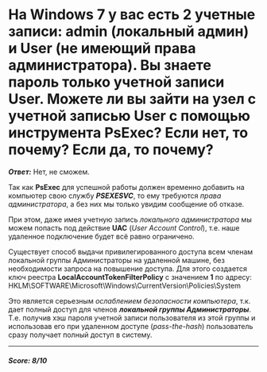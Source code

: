 # На Windows 7 у вас есть 2 учетные записи: admin (локальный админ) и User (не имеющий права администратора). Вы знаете пароль только учетной записи User. Можете ли вы зайти на узел с учетной записью User с помощью инструмента PsExec? Если нет, то почему? Если да, то почему?

***Ответ:*** Нет, не сможем.

Так как **PsExec** для успешной работы должен временно добавить на компьютер свою службу ***PSEXESVC***, то ему требуются *права администратора*, а без них мы только увидим сообщение об отказе.

При этом, даже имея учетную запись *локального администратора* мы можем попасть под действие **UAC** (*User Account Control*), т.е. наше удаленное подключение будет всё равно ограничено. 

Существует способ выдачи привилегированного доступа всем членам локальной группы Администраторы на удаленной машине, без необходимости запроса на повышение доступа. Для этого создается ключ реестра **LocalAccountTokenFilterPolicy** с значением **1** по адресу:      
    HKLM\SOFTWARE\Microsoft\Windows\CurrentVersion\Policies\System

Это является серьезным *ослаблением безопасности компьютера*, т.к. дает полный доступ для членов ***локальной группы Администраторы***. Т.е. получив хэш пароля учетной записи пользователя из этой группы и использовав его при удаленном доступе (*pass-the-hash*) пользователь сразу получает полный доступ в систему.

____
##### Score: 8/10
